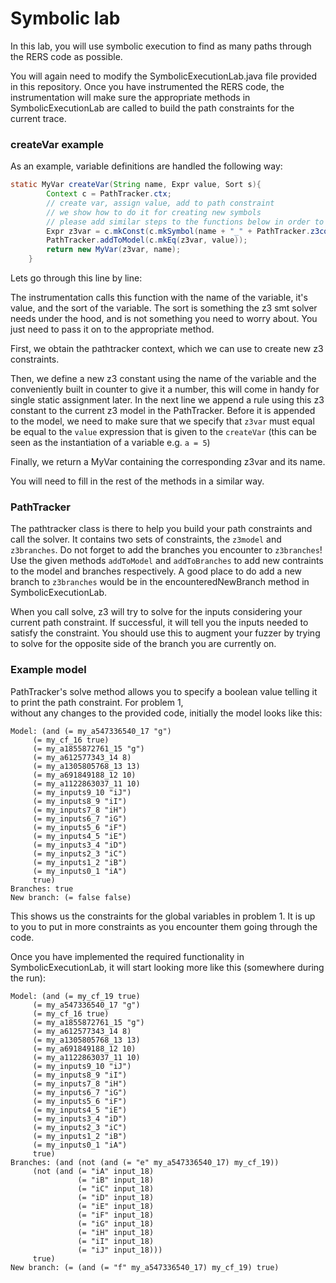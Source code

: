 # Symbolic lab

In this lab, you will use symbolic execution to find as many paths through the RERS code as possible.

You will again need to modify the SymbolicExecutionLab.java file provided in this repository.
Once you have instrumented the RERS code, the instrumentation will make sure the appropriate methods in
SymbolicExecutionLab are called to build the path constraints for the current trace.

### createVar example
As an example, variable definitions are handled the following way:
```java
static MyVar createVar(String name, Expr value, Sort s){
        Context c = PathTracker.ctx;
        // create var, assign value, add to path constraint
        // we show how to do it for creating new symbols
        // please add similar steps to the functions below in order to obtain a path constraint
        Expr z3var = c.mkConst(c.mkSymbol(name + "_" + PathTracker.z3counter++), s);
        PathTracker.addToModel(c.mkEq(z3var, value));
        return new MyVar(z3var, name);
    }
```

Lets go through this line by line:

The instrumentation calls this function with the name of the variable, it's value, and the sort of the variable.
The sort is something the z3 smt solver needs under the hood, and is not something you need to worry about.
You just need to pass it on to the appropriate method.

First, we obtain the pathtracker context, which we can use to create new z3 constraints.

Then, we define a new z3 constant using the name of the variable and the conveniently built in counter to give it a number, this will come in handy for single static assignment later.
In the next line we append a rule using this z3 constant to the current z3 model in the PathTracker. Before it is appended to the model, we need to make sure that we specify that `z3var` must equal be equal to the `value` expression that is given to the `createVar` (this can be seen as the instantiation of a variable e.g. `a = 5`) 

Finally, we return a MyVar containing the corresponding z3var and its name.

You will need to fill in the rest of the methods in a similar way.

### PathTracker
The pathtracker class is there to help you build your path constraints and call the solver.
It contains two sets of constraints, the `z3model` and `z3branches`. Do not forget to add the branches you
encounter to `z3branches`! Use the given methods `addToModel` and `addToBranches` to add new contraints to the model and branches respectively. A good place to do add a new branch to `z3branches` would be in the encounteredNewBranch method in SymbolicExecutionLab.

When you call solve, z3 will try to solve for the inputs considering your current path constraint. If successful,
it will tell you the inputs needed to satisfy the constraint. You should use this to augment your fuzzer by trying to solve
for the opposite side of the branch you are currently on.

### Example model
PathTracker's solve method allows you to specify a boolean value telling it to print the path constraint. For problem 1,  
without any changes to the provided code, initially the model looks like this:
```
Model: (and (= my_a547336540_17 "g")
     (= my_cf_16 true)
     (= my_a1855872761_15 "g")
     (= my_a612577343_14 8)
     (= my_a1305805768_13 13)
     (= my_a691849188_12 10)
     (= my_a1122863037_11 10)
     (= my_inputs9_10 "iJ")
     (= my_inputs8_9 "iI")
     (= my_inputs7_8 "iH")
     (= my_inputs6_7 "iG")
     (= my_inputs5_6 "iF")
     (= my_inputs4_5 "iE")
     (= my_inputs3_4 "iD")
     (= my_inputs2_3 "iC")
     (= my_inputs1_2 "iB")
     (= my_inputs0_1 "iA")
     true)
Branches: true
New branch: (= false false)
```
This shows us the constraints for the global variables in problem 1.
It is up to you to put in more constraints as you encounter them going through the code.

Once you have implemented the required functionality in SymbolicExecutionLab, it will start looking more like this (somewhere during the run):
```
Model: (and (= my_cf_19 true)
     (= my_a547336540_17 "g")
     (= my_cf_16 true)
     (= my_a1855872761_15 "g")
     (= my_a612577343_14 8)
     (= my_a1305805768_13 13)
     (= my_a691849188_12 10)
     (= my_a1122863037_11 10)
     (= my_inputs9_10 "iJ")
     (= my_inputs8_9 "iI")
     (= my_inputs7_8 "iH")
     (= my_inputs6_7 "iG")
     (= my_inputs5_6 "iF")
     (= my_inputs4_5 "iE")
     (= my_inputs3_4 "iD")
     (= my_inputs2_3 "iC")
     (= my_inputs1_2 "iB")
     (= my_inputs0_1 "iA")
     true)
Branches: (and (not (and (= "e" my_a547336540_17) my_cf_19))
     (not (and (= "iA" input_18)
               (= "iB" input_18)
               (= "iC" input_18)
               (= "iD" input_18)
               (= "iE" input_18)
               (= "iF" input_18)
               (= "iG" input_18)
               (= "iH" input_18)
               (= "iI" input_18)
               (= "iJ" input_18)))
     true)
New branch: (= (and (= "f" my_a547336540_17) my_cf_19) true)

```

